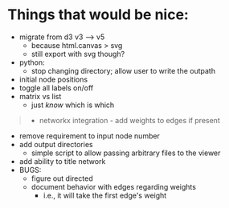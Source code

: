# Things that would be nice:
- migrate from d3 v3 --> v5
    - because html.canvas > svg
    - still export with svg though?
- python:
    - stop changing directory; allow user to write the outpath
- initial node positions
- toggle all labels on/off
- matrix vs list
    - just _know_ which is which
> - networkx integration
    - add weights to edges if present
- remove requirement to input node number
- add output directories
    - simple script to allow passing arbitrary files to the viewer
- add ability to title network
- BUGS:
    - figure out directed
    - document behavior with edges regarding weights
        - i.e., it will take the first edge's weight
